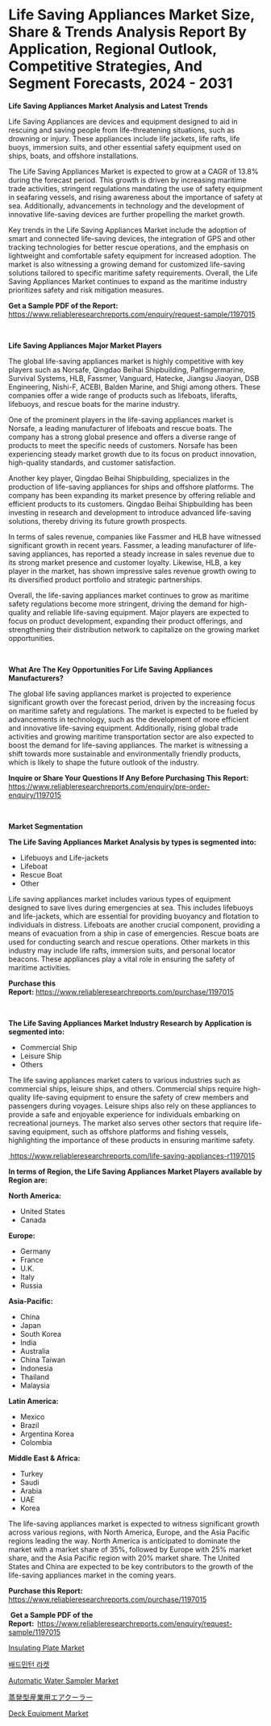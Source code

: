<p><h1>Life Saving Appliances Market Size, Share & Trends Analysis Report By Application, Regional Outlook, Competitive Strategies, And Segment Forecasts, 2024 - 2031</h1></p><p><strong>Life Saving Appliances Market Analysis and Latest Trends</strong></p>
<p><p>Life Saving Appliances are devices and equipment designed to aid in rescuing and saving people from life-threatening situations, such as drowning or injury. These appliances include life jackets, life rafts, life buoys, immersion suits, and other essential safety equipment used on ships, boats, and offshore installations.</p><p>The Life Saving Appliances Market is expected to grow at a CAGR of 13.8% during the forecast period. This growth is driven by increasing maritime trade activities, stringent regulations mandating the use of safety equipment in seafaring vessels, and rising awareness about the importance of safety at sea. Additionally, advancements in technology and the development of innovative life-saving devices are further propelling the market growth.</p><p>Key trends in the Life Saving Appliances Market include the adoption of smart and connected life-saving devices, the integration of GPS and other tracking technologies for better rescue operations, and the emphasis on lightweight and comfortable safety equipment for increased adoption. The market is also witnessing a growing demand for customized life-saving solutions tailored to specific maritime safety requirements. Overall, the Life Saving Appliances Market continues to expand as the maritime industry prioritizes safety and risk mitigation measures.</p></p>
<p><strong>Get a Sample PDF of the Report:&nbsp;</strong> <a href="https://www.reliableresearchreports.com/enquiry/request-sample/1197015">https://www.reliableresearchreports.com/enquiry/request-sample/1197015</a></p>
<p>&nbsp;</p>
<p><strong>Life Saving Appliances Major Market Players</strong></p>
<p><p>The global life-saving appliances market is highly competitive with key players such as Norsafe, Qingdao Beihai Shipbuilding, Palfingermarine, Survival Systems, HLB, Fassmer, Vanguard, Hatecke, Jiangsu Jiaoyan, DSB Engineering, Nishi-F, ACEBI, Balden Marine, and Shigi among others. These companies offer a wide range of products such as lifeboats, liferafts, lifebuoys, and rescue boats for the marine industry.</p><p>One of the prominent players in the life-saving appliances market is Norsafe, a leading manufacturer of lifeboats and rescue boats. The company has a strong global presence and offers a diverse range of products to meet the specific needs of customers. Norsafe has been experiencing steady market growth due to its focus on product innovation, high-quality standards, and customer satisfaction.</p><p>Another key player, Qingdao Beihai Shipbuilding, specializes in the production of life-saving appliances for ships and offshore platforms. The company has been expanding its market presence by offering reliable and efficient products to its customers. Qingdao Beihai Shipbuilding has been investing in research and development to introduce advanced life-saving solutions, thereby driving its future growth prospects.</p><p>In terms of sales revenue, companies like Fassmer and HLB have witnessed significant growth in recent years. Fassmer, a leading manufacturer of life-saving appliances, has reported a steady increase in sales revenue due to its strong market presence and customer loyalty. Likewise, HLB, a key player in the market, has shown impressive sales revenue growth owing to its diversified product portfolio and strategic partnerships.</p><p>Overall, the life-saving appliances market continues to grow as maritime safety regulations become more stringent, driving the demand for high-quality and reliable life-saving equipment. Major players are expected to focus on product development, expanding their product offerings, and strengthening their distribution network to capitalize on the growing market opportunities.</p></p>
<p>&nbsp;</p>
<p><strong>What Are The Key Opportunities For Life Saving Appliances Manufacturers?</strong></p>
<p><p>The global life saving appliances market is projected to experience significant growth over the forecast period, driven by the increasing focus on maritime safety and regulations. The market is expected to be fueled by advancements in technology, such as the development of more efficient and innovative life-saving equipment. Additionally, rising global trade activities and growing maritime transportation sector are also expected to boost the demand for life-saving appliances. The market is witnessing a shift towards more sustainable and environmentally friendly products, which is likely to shape the future outlook of the industry.</p></p>
<p><strong>Inquire or Share Your Questions If Any Before Purchasing This Report:</strong> <a href="https://www.reliableresearchreports.com/enquiry/pre-order-enquiry/1197015">https://www.reliableresearchreports.com/enquiry/pre-order-enquiry/1197015</a></p>
<p>&nbsp;</p>
<p><strong>Market Segmentation</strong></p>
<p><strong>The Life Saving Appliances Market Analysis by types is segmented into:</strong></p>
<p><ul><li>Lifebuoys and Life-jackets</li><li>Lifeboat</li><li>Rescue Boat</li><li>Other</li></ul></p>
<p><p>Life saving appliances market includes various types of equipment designed to save lives during emergencies at sea. This includes lifebuoys and life-jackets, which are essential for providing buoyancy and flotation to individuals in distress. Lifeboats are another crucial component, providing a means of evacuation from a ship in case of emergencies. Rescue boats are used for conducting search and rescue operations. Other markets in this industry may include life rafts, immersion suits, and personal locator beacons. These appliances play a vital role in ensuring the safety of maritime activities.</p></p>
<p><strong>Purchase this Report:&nbsp;</strong><a href="https://www.reliableresearchreports.com/purchase/1197015">https://www.reliableresearchreports.com/purchase/1197015</a></p>
<p>&nbsp;</p>
<p><strong>The Life Saving Appliances Market Industry Research by Application is segmented into:</strong></p>
<p><ul><li>Commercial Ship</li><li>Leisure Ship</li><li>Others</li></ul></p>
<p><p>The life saving appliances market caters to various industries such as commercial ships, leisure ships, and others. Commercial ships require high-quality life-saving equipment to ensure the safety of crew members and passengers during voyages. Leisure ships also rely on these appliances to provide a safe and enjoyable experience for individuals embarking on recreational journeys. The market also serves other sectors that require life-saving equipment, such as offshore platforms and fishing vessels, highlighting the importance of these products in ensuring maritime safety.</p></p>
<p><a href="https://www.reliableresearchreports.com/life-saving-appliances-r1197015">&nbsp;https://www.reliableresearchreports.com/life-saving-appliances-r1197015</a></p>
<p><strong>In terms of Region, the Life Saving Appliances Market Players available by Region are:</strong></p>
<p>
    <p> <strong> North America: </strong>
        <ul>
            <li>United States</li>
            <li>Canada</li>
        </ul>
        </p> 
    <p> <strong> Europe: </strong>
        <ul>
            <li>Germany</li>
            <li>France</li>
            <li>U.K.</li>
            <li>Italy</li>
            <li>Russia</li>
        </ul>
        </p> 
    <p> <strong> Asia-Pacific: </strong>
        <ul>
            <li>China</li>
            <li>Japan</li>
            <li>South Korea</li>
            <li>India</li>
            <li>Australia</li>
            <li>China Taiwan</li>
            <li>Indonesia</li>
            <li>Thailand</li>
            <li>Malaysia</li>
        </ul>
        </p> 
    <p> <strong> Latin America: </strong>
        <ul>
            <li>Mexico</li>
            <li>Brazil</li>
            <li>Argentina Korea</li>
            <li>Colombia</li>
        </ul>
        </p> 
    <p> <strong> Middle East & Africa: </strong>
        <ul>
            <li>Turkey</li>
            <li>Saudi</li>
            <li>Arabia</li>
            <li>UAE</li>
            <li>Korea</li>
        </ul>
    </p>
    </p>
<p><p>The life-saving appliances market is expected to witness significant growth across various regions, with North America, Europe, and the Asia Pacific regions leading the way. North America is anticipated to dominate the market with a market share of 35%, followed by Europe with 25% market share, and the Asia Pacific region with 20% market share. The United States and China are expected to be key contributors to the growth of the life-saving appliances market in the coming years.</p></p>
<p><strong>Purchase this Report: </strong><a href="https://www.reliableresearchreports.com/purchase/1197015">https://www.reliableresearchreports.com/purchase/1197015</a></p>
<p>&nbsp;<strong>Get a Sample PDF of the Report:&nbsp;&nbsp;</strong><a href="https://www.reliableresearchreports.com/enquiry/request-sample/1197015">https://www.reliableresearchreports.com/enquiry/request-sample/1197015</a></p>
<p><strong></strong></p>
<p><p><a href="https://issuu.com/reportprime-2/docs/insulating-plate-market-size-2030.pptx">Insulating Plate Market</a></p><p><a href="https://github.com/fredrickeglers/Market-Research-Report-List-1/blob/main/557862728941.md">배드민턴 라켓</a></p><p><a href="https://github.com/Chiragrp22/Market-Research-Report-List-4/blob/main/automatic-water-sampler-market.md">Automatic Water Sampler Market</a></p><p><a href="https://github.com/hwbcz413288296/Market-Research-Report-List-1/blob/main/643271431429.md">蒸発型産業用エアクーラー</a></p><p><a href="https://github.com/derrinmiltonellis35gcl/Market-Research-Report-List-2/blob/main/deck-equipment-market.md">Deck Equipment Market</a></p></p>